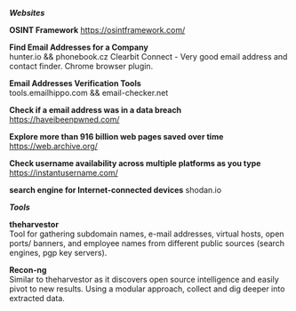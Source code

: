 ***Websites***  

**OSINT Framework**
https://osintframework.com/  

**Find Email Addresses for a Company**  
hunter.io && phonebook.cz 
Clearbit Connect -  Very good email address and contact finder. Chrome browser plugin.

**Email Addresses Verification Tools**  
tools.emailhippo.com && email-checker.net

**Check if a email address was in a data breach**
https://haveibeenpwned.com/

**Explore more than 916 billion web pages saved over time**
https://web.archive.org/

**Check username availability across multiple platforms as you type**
https://instantusername.com/  

**search engine for Internet-connected devices**
shodan.io  

***Tools***    


**theharvestor**  
Tool for gathering subdomain names, e-mail addresses, virtual hosts, open ports/ banners, and employee names from different public sources (search engines, pgp key servers).  

**Recon-ng**  
Similar to theharvestor as it discovers open source intelligence and easily pivot to new results. Using a modular approach, collect and dig deeper into extracted data.  

